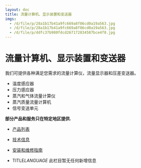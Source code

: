 ```yaml
---
layout: doc
title: 流量计算机、显示装置和变送器
imgs:
  - /d/file/p/28a1b17b41a9fc669a8f86cd0a19a563.jpg
  - /d/file/p/28a1b17b41a9fc669a8f86cd0a19a563.jpg
  - /d/file/p/ddfc37b980fdcd267172834587bce4f8.jpg
---
```


# 流量计算机、显示装置和变送器

我们可提供各种满足您需求的流量计算仪，流量显示器和压差变送器。

- 温度感应器
- 压力感应器
- 蒸汽和气体流量计算仪
- 蒸汽质量流量计算机
- 信号变送单元

**部分产品和服务只在特定地区提供.**

- [产品列表](<javascript:navactive(1);>)
- [技术信息](<javascript:navactive(2);>)
- [安装和维修指南](<javascript:navactive(3);>)

- TITLE*LANGUAGE*
  此栏目暂无任何新增信息
